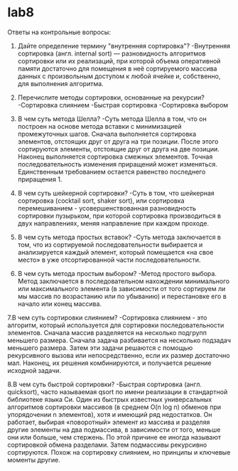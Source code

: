 # lab8
Ответы на контрольные вопросы:
1. Дайте определение термину "внутренняя сортировка"?
-Внутренняя сортировка (англ. internal sort) — разновидность алгоритмов сортировки или их реализаций, при которой объема оперативной памяти достаточно для помещения в неё сортируемого массива данных с произвольным доступом к любой ячейке и, собственно, для выполнения алгоритма.

2. Перечислите методы сортировки, основанные на рекурсии?
-Сортировка слиянием
-Быстрая сортировка
-Сортировка выбором 

3. В чем суть метода Шелла?
-Суть метода Шелла в том, что он построен на основе метода вставки с минимизацией промежуточных шагов. Сначала выполняется сортировка элементов, отстоящих друг от друга на три позиции. После этого сортируются элементы, отстоящие друг от друга на две позиции. Наконец выполняется сортировка смежных элементов. 
Точная последовательность изменения приращений может изменяться. Единственным требованием остается равенство последнего приращения 1.

4. В чем суть шейкерной сортировки?
-Суть в том, что шейкерная сортировка (cocktail sort, shaker sort), или сортировка перемешиванием - усовершенствованная разновидность сортировки пузырьком, при которой сортировка производиться в двух направлениях, меняя направление при каждом проходе.

5. В чем суть метода простых вставок?
-Суть метода заключается в том, что из сортируемой последовательности выбирается и анализируется каждый элемент, который помещается «на свое место» в уже отсортированной части последовательности.

6. В чем суть метода простым выбором?
-Метод простого выбора. Метод заключается в последовательном нахождении минимального или максимального элемента (в зависимости от того сортируем ли мы массив по возрастанию или по убыванию) и перестановке его в начало или конец массива. 

7.В чем суть сортировки слиянием?
-Сортировка слиянием - это алгоритм, который используется для сортировки последовательности элементов. Сначала массив разделяется на несколько подгрупп меньшего размера. 
Сначала задача разбивается на несколько подзадач меньшего размера. Затем эти задачи решаются с помощью рекурсивного вызова или непосредственно, если их размер достаточно мал. Наконец, их решения комбинируются, и получается решение исходной задачи.

8.В чем суть быстрой сортировки?
-Быстрая сортировка (англ. quicksort), часто называемая qsort по имени реализации в стандартной библиотеке языка Си. Один из быстрых известных универсальных алгоритмов сортировки массивов (в среднем O(n log n) обменов при упорядочении n элементов), хотя и имеющий ряд недостатков. Он работает, выбирая «поворотный» элемент из массива и разделяя другие элементы на два подмассива, в зависимости от того, меньше они или больше, чем стержень. По этой причине ее иногда называют сортировкой обмена разделами. Затем подмассивы рекурсивно сортируются. Похож на сортировку слиянием, но принципы и ключевые моменты другие.  

